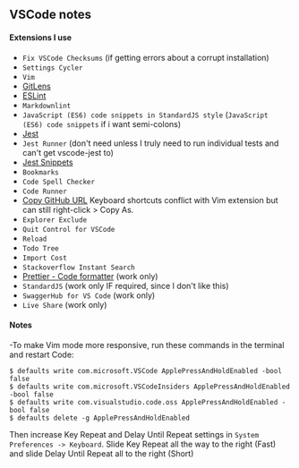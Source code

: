 ## VSCode notes

#### Extensions I use

- `Fix VSCode Checksums` (if getting errors about a corrupt installation)
- `Settings Cycler`
- `Vim`
- [GitLens](https://github.com/gitkraken/vscode-gitlens)
- [ESLint](https://github.com/Microsoft/vscode-eslint)
- `Markdownlint` 
- `JavaScript (ES6) code snippets in StandardJS style` (`JavaScript (ES6) code snippets` if i want semi-colons)
- [Jest](https://github.com/jest-community/vscode-jest)
- `Jest Runner` (don't need unless I truly need to run individual tests and can't get vscode-jest to)
- [Jest Snippets](https://github.com/andys8/vscode-jest-snippets)
- `Bookmarks`
- `Code Spell Checker`
- `Code Runner`
- [Copy GitHub URL](https://marketplace.visualstudio.com/items?itemName=mattlott.copy-github-url) Keyboard shortcuts conflict with Vim extension but can still right-click > Copy As.
- `Explorer Exclude`
- `Quit Control for VSCode`
- `Reload`
- `Todo Tree`
- `Import Cost`
- `Stackoverflow Instant Search`
- [Prettier - Code formatter](https://marketplace.visualstudio.com/items?itemName=esbenp.prettier-vscode) (work only)
- `StandardJS` (work only IF required, since I don't like this)
- `SwaggerHub for VS Code` (work only)
- `Live Share` (work only)

#### Notes

-To make Vim mode more responsive, run these commands in the terminal and restart Code:

    $ defaults write com.microsoft.VSCode ApplePressAndHoldEnabled -bool false
    $ defaults write com.microsoft.VSCodeInsiders ApplePressAndHoldEnabled -bool false
    $ defaults write com.visualstudio.code.oss ApplePressAndHoldEnabled -bool false
    $ defaults delete -g ApplePressAndHoldEnabled

Then increase Key Repeat and Delay Until Repeat settings in `System Preferences -> Keyboard`. Slide Key Repeat all the way to the right (Fast) and slide Delay Until Repeat all to the right (Short)

